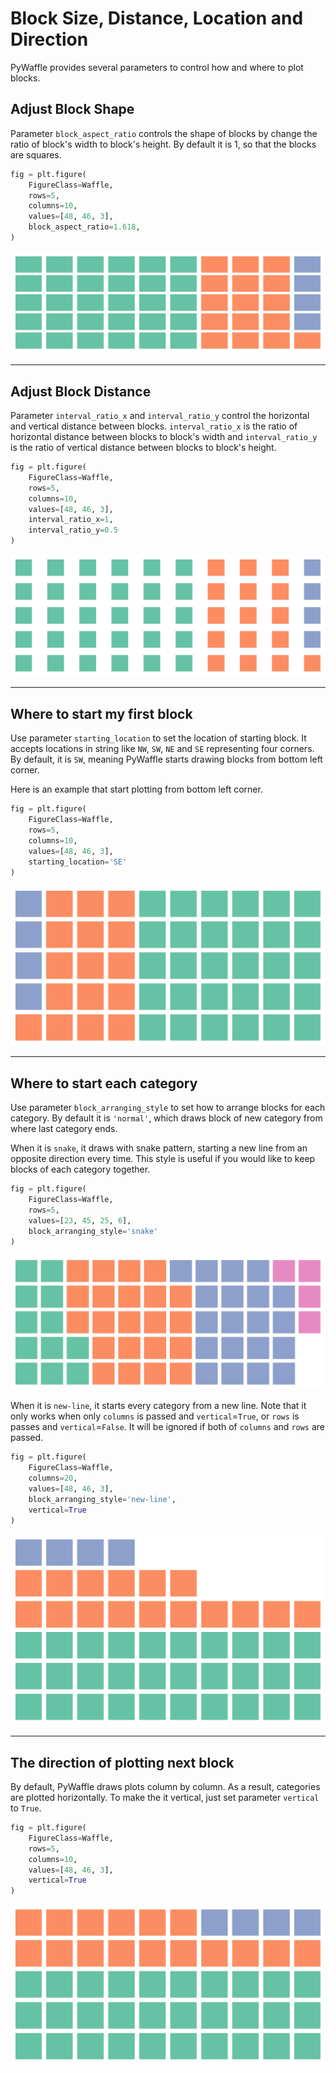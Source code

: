 # Block Size, Distance, Location and Direction

PyWaffle provides several parameters to control how and where to plot blocks.

## Adjust Block Shape

Parameter `block_aspect_ratio` controls the shape of blocks by change the ratio of block's width to block's height. By default it is 1, so that the blocks are squares.

```python
fig = plt.figure(
    FigureClass=Waffle,
    rows=5,
    columns=10,
    values=[48, 46, 3],
    block_aspect_ratio=1.618,
)
```

<img class="img_middle" alt="Change Block Shape" src="https://raw.githubusercontent.com/gyli/PyWaffle/master/examples/docs/block_shape.svg?sanitize=true">

---

## Adjust Block Distance

Parameter `interval_ratio_x` and `interval_ratio_y` control the horizontal and vertical distance between blocks. `interval_ratio_x` is the ratio of horizontal distance between blocks to block's width and `interval_ratio_y` is the ratio of vertical distance between blocks to block's height.

```python
fig = plt.figure(
    FigureClass=Waffle,
    rows=5,
    columns=10,
    values=[48, 46, 3],
    interval_ratio_x=1,
    interval_ratio_y=0.5
)
```

<img class="img_middle" alt="Change Block Distance" src="https://raw.githubusercontent.com/gyli/PyWaffle/master/examples/docs/block_distance.svg?sanitize=true">

---

## Where to start my first block

Use parameter `starting_location` to set the location of starting block. It accepts locations in string like `NW`, `SW`, `NE` and `SE` representing four corners. By default, it is `SW`, meaning PyWaffle starts drawing blocks from bottom left corner.

Here is an example that start plotting from bottom left corner.

```python
fig = plt.figure(
    FigureClass=Waffle,
    rows=5,
    columns=10,
    values=[48, 46, 3],
    starting_location='SE'
)
```

<img class="img_middle" alt="Change Starting Location" src="https://raw.githubusercontent.com/gyli/PyWaffle/master/examples/docs/block_location.svg?sanitize=true">

---

## Where to start each category

Use parameter `block_arranging_style` to set how to arrange blocks for each category. By default it is `'normal'`, which draws block of new category from where last category ends.

When it is `snake`, it draws with snake pattern, starting a new line from an opposite direction every time. This style is useful if you would like to keep blocks of each category together.

```python
fig = plt.figure(
    FigureClass=Waffle,
    rows=5,
    values=[23, 45, 25, 6],
    block_arranging_style='snake'
)
```

<img class="img_middle" alt="Change Starting Location" src="https://raw.githubusercontent.com/gyli/PyWaffle/master/examples/docs/snake_pattern.svg?sanitize=true">

When it is `new-line`, it starts every category from a new line. Note that it only works when only `columns` is passed and `vertical`=`True`, or `rows` is passes and `vertical`=`False`. It will be ignored if both of `columns` and `rows` are passed. 

```python
fig = plt.figure(
    FigureClass=Waffle,
    columns=20,
    values=[48, 46, 3],
    block_arranging_style='new-line',
    vertical=True
)
```

<img class="img_middle" alt="Change Starting Location" src="https://raw.githubusercontent.com/gyli/PyWaffle/master/examples/docs/new_line_pattern.svg?sanitize=true">

---

## The direction of plotting next block

By default, PyWaffle draws plots column by column. As a result, categories are plotted horizontally. To make the it vertical, just set parameter `vertical` to `True`.

```python
fig = plt.figure(
    FigureClass=Waffle,
    rows=5,
    columns=10,
    values=[48, 46, 3],
    vertical=True
)
```

<img class="img_middle" alt="Change Direction" src="https://raw.githubusercontent.com/gyli/PyWaffle/master/examples/docs/block_direction.svg?sanitize=true">
